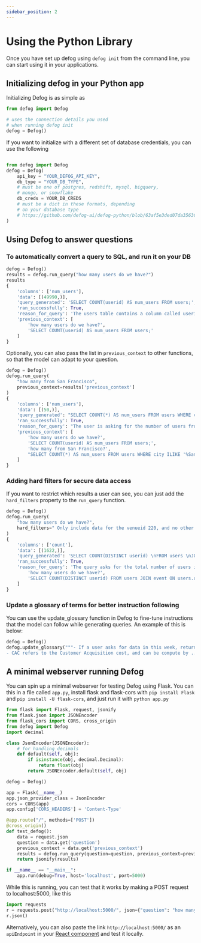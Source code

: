 ```yaml
---
sidebar_position: 2
---
```


# Using the Python Library

Once you have set up defog using `defog init` from the command line, you can start using it in your applications.

## Initializing defog in your Python app
Initializing Defog is as simple as

```python
from defog import Defog

# uses the connection details you used 
# when running defog init
defog = Defog()
```

If you want to initialize with a different set of database credentials, you can use the following

```python

from defog import Defog
defog = Defog(
    api_key = "YOUR_DEFOG_API_KEY",
    db_type = "YOUR_DB_TYPE",
    # must be one of postgres, redshift, mysql, bigquery,
    # mongo, or snowflake
    db_creds = YOUR_DB_CREDS
    # must be a dict in these formats, depending
    # on your database type
    # https://github.com/defog-ai/defog-python/blob/63af5e3ded07da356365f20bc94a194c4f7c44fa/defog/__init__.py#L110
)
```

## Using Defog to answer questions

### To automatically convert a query to SQL, and run it on your DB
```python
defog = Defog()
results = defog.run_query("how many users do we have?")
results
{
    'columns': ['num_users'],
    'data': [(49990,)],
    'query_generated': 'SELECT COUNT(userid) AS num_users FROM users;',
    'ran_successfully': True,
    'reason_for_query': 'The users table contains a column called userid which is a unique identifier for each user. To count the number of users, we can simply use the COUNT() function on the userid column in the users table.',
    'previous_context': [
        'how many users do we have?',
        'SELECT COUNT(userid) AS num_users FROM users;'
    ]
}
```

Optionally, you can also pass the list in `previous_context` to other functions, so that the model can adapt to your question.

```python
defog = Defog()
defog.run_query(
    "how many from San Francisco",
    previous_context=results['previous_context']
)
{
    'columns': ['num_users'],
    'data': [(50,)],
    'query_generated': "SELECT COUNT(*) AS num_users FROM users WHERE city ILIKE '%San Francisco%';",
    'ran_successfully': True,
    'reason_for_query': "The user is asking for the number of users from San Francisco. The city of the user is stored in the 'city' column of the 'users' table. Therefore, we can use a simple COUNT query to count the number of users from San Francisco. We will use the ILIKE operator to perform a case-insensitive match on the city name, as the user may have typed it in different ways. Since the query only requires one table, we do not need to use a JOIN statement. ",
    'previous_context': [
        'how many users do we have?',
        'SELECT COUNT(userid) AS num_users FROM users;',
        'how many from San Francisco?',
        "SELECT COUNT(*) AS num_users FROM users WHERE city ILIKE '%San Francisco%';"
    ]
}

```

### Adding hard filters for secure data access
If you want to restrict which results a user can see, you can just add the `hard_filters` property to the `run_query` function.

```python
defog = Defog()
defog.run_query(
    "how many users do we have?",
    hard_filters=" Only include data for the venueid 220, and no other venue",
)
{
    'columns': ['count'],
    'data': [(1622,)],
    'query_generated': 'SELECT COUNT(DISTINCT userid) \nFROM users \nJOIN sales ON users.userid = sales.buyerid \nJOIN event ON sales.eventid = event.eventid \nWHERE event.venueid = 220;',
    'ran_successfully': True,
    'reason_for_query': 'The query asks for the total number of users in the database. The relevant table for this query is the users table, which contains a unique identifier for each user. We can simply count the number of distinct user IDs in the table to get the total number of users. We also need to filter the results to only include data for the venueid 220, as specified in the question. Therefore, the SQL query to answer this question is: ', 'previous_context': [
        'how many users do we have?',
        'SELECT COUNT(DISTINCT userid) FROM users JOIN event ON users.userid = event.buyerid WHERE event.venueid = 220;'
    ]
}
```

### Update a glossary of terms for better instruction following
You can use the update_glossary function in Defog to fine-tune instructions that the model can follow while generating queries. An example of this is below:

```python
defog = Defog()
defog.update_glossary("""- If a user asks for data in this week, return data for the current ISO week and not for the last 7 days.
- CAC refers to the Customer Acquisition cost, and can be compute by ...""")
```

## A minimal webserver running Defog
You can spin up a minimal webserver for testing Defog using Flask. You can this in a file called `app.py`, install flask and flask-cors with `pip install Flask` and `pip install -U flask-cors`, and just run it with `python app.py`

```python
from flask import Flask, request, jsonify
from flask.json import JSONEncoder
from flask_cors import CORS, cross_origin
from defog import Defog
import decimal

class JsonEncoder(JSONEncoder):
    # for handling decimals
    def default(self, obj):
        if isinstance(obj, decimal.Decimal):
            return float(obj)
        return JSONEncoder.default(self, obj)

defog = Defog()

app = Flask(__name__)
app.json_provider_class = JsonEncoder
cors = CORS(app)
app.config['CORS_HEADERS'] = 'Content-Type'

@app.route("/", methods=['POST'])
@cross_origin()
def test_defog():
    data = request.json
    question = data.get('question')
    previous_context = data.get('previous_context')
    results = defog.run_query(question=question, previous_context=previous_context)
    return jsonify(results)

if __name__ == "__main__":
    app.run(debug=True, host='localhost', port=5000)
```

While this is running, you can test that it works by making a POST request to localhost:5000, like this

```python
import requests
r = requests.post("http://localhost:5000/", json={"question": "how many users do we have?"})
r.json()
```

Alternatively, you can also paste the link `http://localhost:5000/` as an `apiEndpoint` in your [React component](/defog-react) and test it locally.
